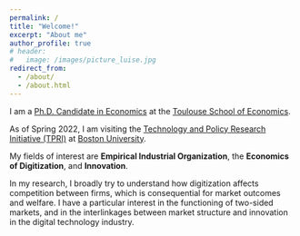 ```yaml
---
permalink: /
title: "Welcome!"
excerpt: "About me"
author_profile: true
# header:
#   image: /images/picture_luise.jpg 
redirect_from: 
  - /about/
  - /about.html
---
```



I am a [Ph.D. Candidate in Economics](https://www.tse-fr.eu/people/luise-eisfeld) at the [Toulouse School of Economics](https://www.tse-fr.eu). 

As of Spring 2022, I am visiting the [Technology and Policy Research Initiative (TPRI)](https://sites.bu.edu/tpri/) at [Boston University](https://www.bu.edu).

My fields of interest are **Empirical Industrial Organization**, the **Economics of Digitization**, and **Innovation**. 

In my research, I broadly try to understand how digitization affects competition between firms, which is consequential for market outcomes and welfare. I have a particular interest in the functioning of two-sided markets, and in the interlinkages between market structure and innovation in the digital technology industry.


